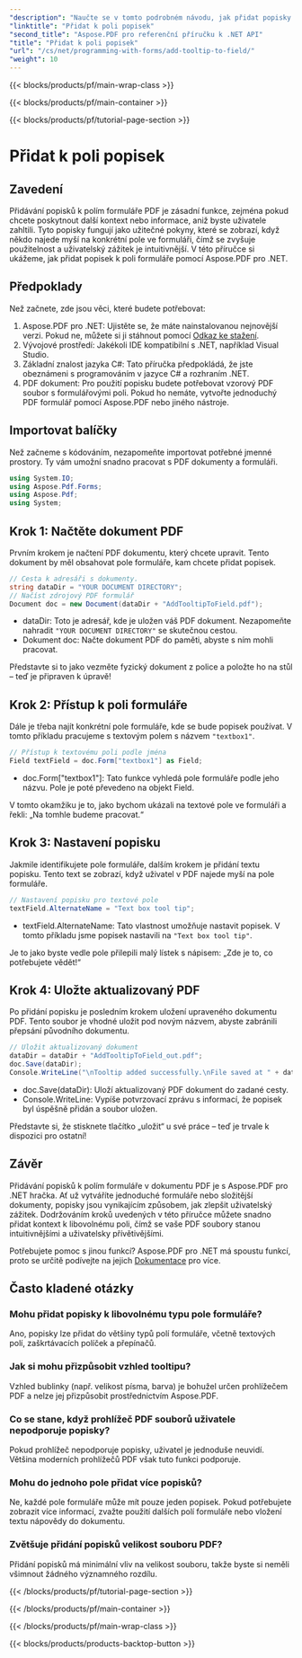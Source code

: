 ```yaml
---
"description": "Naučte se v tomto podrobném návodu, jak přidat popisky k polím formulářů v dokumentech PDF pomocí Aspose.PDF pro .NET. Zlepšete použitelnost a uživatelský zážitek."
"linktitle": "Přidat k poli popisek"
"second_title": "Aspose.PDF pro referenční příručku k .NET API"
"title": "Přidat k poli popisek"
"url": "/cs/net/programming-with-forms/add-tooltip-to-field/"
"weight": 10
---
```


{{< blocks/products/pf/main-wrap-class >}}

{{< blocks/products/pf/main-container >}}

{{< blocks/products/pf/tutorial-page-section >}}

# Přidat k poli popisek

## Zavedení

Přidávání popisků k polím formuláře PDF je zásadní funkce, zejména pokud chcete poskytnout další kontext nebo informace, aniž byste uživatele zahltili. Tyto popisky fungují jako užitečné pokyny, které se zobrazí, když někdo najede myší na konkrétní pole ve formuláři, čímž se zvyšuje použitelnost a uživatelský zážitek je intuitivnější. V této příručce si ukážeme, jak přidat popisek k poli formuláře pomocí Aspose.PDF pro .NET.

## Předpoklady

Než začnete, zde jsou věci, které budete potřebovat:

1. Aspose.PDF pro .NET: Ujistěte se, že máte nainstalovanou nejnovější verzi. Pokud ne, můžete si ji stáhnout pomocí [Odkaz ke stažení](https://releases.aspose.com/pdf/net/).
2. Vývojové prostředí: Jakékoli IDE kompatibilní s .NET, například Visual Studio.
3. Základní znalost jazyka C#: Tato příručka předpokládá, že jste obeznámeni s programováním v jazyce C# a rozhraním .NET.
4. PDF dokument: Pro použití popisku budete potřebovat vzorový PDF soubor s formulářovými poli. Pokud ho nemáte, vytvořte jednoduchý PDF formulář pomocí Aspose.PDF nebo jiného nástroje.

## Importovat balíčky

Než začneme s kódováním, nezapomeňte importovat potřebné jmenné prostory. Ty vám umožní snadno pracovat s PDF dokumenty a formuláři.

```csharp
using System.IO;
using Aspose.Pdf.Forms;
using Aspose.Pdf;
using System;
```

## Krok 1: Načtěte dokument PDF

Prvním krokem je načtení PDF dokumentu, který chcete upravit. Tento dokument by měl obsahovat pole formuláře, kam chcete přidat popisek.

```csharp
// Cesta k adresáři s dokumenty.
string dataDir = "YOUR DOCUMENT DIRECTORY";
// Načíst zdrojový PDF formulář
Document doc = new Document(dataDir + "AddTooltipToField.pdf");
```

- dataDir: Toto je adresář, kde je uložen váš PDF dokument. Nezapomeňte nahradit `"YOUR DOCUMENT DIRECTORY"` se skutečnou cestou.
- Dokument doc: Načte dokument PDF do paměti, abyste s ním mohli pracovat.

Představte si to jako vezměte fyzický dokument z police a položte ho na stůl – teď je připraven k úpravě!

## Krok 2: Přístup k poli formuláře

Dále je třeba najít konkrétní pole formuláře, kde se bude popisek používat. V tomto příkladu pracujeme s textovým polem s názvem `"textbox1"`.

```csharp
// Přístup k textovému poli podle jména
Field textField = doc.Form["textbox1"] as Field;
```

- doc.Form["textbox1"]: Tato funkce vyhledá pole formuláře podle jeho názvu. Pole je poté převedeno na objekt Field.
  
V tomto okamžiku je to, jako bychom ukázali na textové pole ve formuláři a řekli: „Na tomhle budeme pracovat.“

## Krok 3: Nastavení popisku

Jakmile identifikujete pole formuláře, dalším krokem je přidání textu popisku. Tento text se zobrazí, když uživatel v PDF najede myší na pole formuláře.

```csharp
// Nastavení popisku pro textové pole
textField.AlternateName = "Text box tool tip";
```

- textField.AlternateName: Tato vlastnost umožňuje nastavit popisek. V tomto příkladu jsme popisek nastavili na `"Text box tool tip"`.

Je to jako byste vedle pole přilepili malý lístek s nápisem: „Zde je to, co potřebujete vědět!“

## Krok 4: Uložte aktualizovaný PDF

Po přidání popisku je posledním krokem uložení upraveného dokumentu PDF. Tento soubor je vhodné uložit pod novým názvem, abyste zabránili přepsání původního dokumentu.

```csharp
// Uložit aktualizovaný dokument
dataDir = dataDir + "AddTooltipToField_out.pdf";
doc.Save(dataDir);
Console.WriteLine("\nTooltip added successfully.\nFile saved at " + dataDir);
```

- doc.Save(dataDir): Uloží aktualizovaný PDF dokument do zadané cesty.
- Console.WriteLine: Vypíše potvrzovací zprávu s informací, že popisek byl úspěšně přidán a soubor uložen.

Představte si, že stisknete tlačítko „uložit“ u své práce – teď je trvale k dispozici pro ostatní!

## Závěr

Přidávání popisků k polím formuláře v dokumentu PDF je s Aspose.PDF pro .NET hračka. Ať už vytváříte jednoduché formuláře nebo složitější dokumenty, popisky jsou vynikajícím způsobem, jak zlepšit uživatelský zážitek. Dodržováním kroků uvedených v této příručce můžete snadno přidat kontext k libovolnému poli, čímž se vaše PDF soubory stanou intuitivnějšími a uživatelsky přívětivějšími.

Potřebujete pomoc s jinou funkcí? Aspose.PDF pro .NET má spoustu funkcí, proto se určitě podívejte na jejich [Dokumentace](https://reference.aspose.com/pdf/net/) pro více.

## Často kladené otázky

### Mohu přidat popisky k libovolnému typu pole formuláře?  
Ano, popisky lze přidat do většiny typů polí formuláře, včetně textových polí, zaškrtávacích políček a přepínačů.

### Jak si mohu přizpůsobit vzhled tooltipu?  
Vzhled bublinky (např. velikost písma, barva) je bohužel určen prohlížečem PDF a nelze jej přizpůsobit prostřednictvím Aspose.PDF.

### Co se stane, když prohlížeč PDF souborů uživatele nepodporuje popisky?  
Pokud prohlížeč nepodporuje popisky, uživatel je jednoduše neuvidí. Většina moderních prohlížečů PDF však tuto funkci podporuje.

### Mohu do jednoho pole přidat více popisků?  
Ne, každé pole formuláře může mít pouze jeden popisek. Pokud potřebujete zobrazit více informací, zvažte použití dalších polí formuláře nebo vložení textu nápovědy do dokumentu.

### Zvětšuje přidání popisků velikost souboru PDF?  
Přidání popisků má minimální vliv na velikost souboru, takže byste si neměli všimnout žádného významného rozdílu.

{{< /blocks/products/pf/tutorial-page-section >}}

{{< /blocks/products/pf/main-container >}}

{{< /blocks/products/pf/main-wrap-class >}}

{{< blocks/products/products-backtop-button >}}